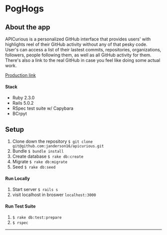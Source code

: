 # PogHogs

## About the app

APICurious is a personalized GitHub interface that provides users' with highlights reel of their GitHub activity without any of that pesky code. User's can access a list of their lastest commits, repositories, organizations, followers, people following them, as well as all GitHub activity for them. There's also a link to the real GitHub in case you feel like doing some actual work.

[Production link](https://warm-ocean-46875.herokuapp.com/)

#### Stack
* Ruby 2.3.0
* Rails 5.0.2
* RSpec test suite w/ Capybara
* BCrpyt


## Setup

1. Clone down the repository
```$ git clone git@github.com:janderson16/apicurious.git```
1. Bundle
```$ bundle install```
1. Create database
```$ rake db:create```
1. Migrate
```$ rake db:migrate``` 
1. Seed
```$ rake db:seed```
#### Run Locally
1. Start server
```$ rails s```
1. visit localhost in broswer
```localhost:3000``` 

#### Run Test Suite

1. ```$ rake db:test:prepare```
1. ```$ rspec```

---
